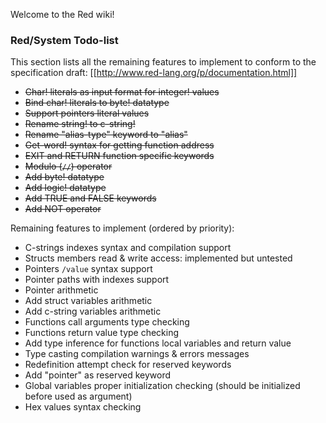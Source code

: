 Welcome to the Red wiki!

### Red/System Todo-list

This section lists all the remaining features to implement to conform to
the specification draft: [[http://www.red-lang.org/p/documentation.html]]


* <strike>Char! literals as input format for integer! values</strike>
* <strike>Bind char! literals to byte! datatype</strike>
* <strike>Support pointers literal values</strike>
* <strike>Rename string! to c-string!</strike>
* <strike>Rename "alias-type" keyword to "alias"</strike>
* <strike>Get-word! syntax for getting function address</strike>
* <strike>EXIT and RETURN function specific keywords</strike>
* <strike>Modulo (`//`) operator</strike>
* <strike>Add byte! datatype</strike>
* <strike>Add logic! datatype</strike>
* <strike>Add TRUE and FALSE keywords</strike>
* <strike>Add NOT operator</strike>

Remaining features to implement (ordered by priority):

* C-strings indexes syntax and compilation support
* Structs members read & write access: implemented but untested
* Pointers `/value` syntax support
* Pointer paths with indexes support
* Pointer arithmetic
* Add struct variables arithmetic
* Add c-string variables arithmetic
* Functions call arguments type checking
* Functions return value type checking
* Add type inference for functions local variables and return value
* Type casting compilation warnings & errors messages
* Redefinition attempt check for reserved keywords
* Add "pointer" as reserved keyword
* Global variables proper initialization checking (should be initialized before used as argument)
* Hex values syntax checking

